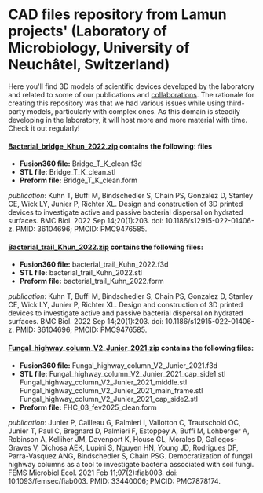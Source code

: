 # CAD files repository from Lamun projects' (Laboratory of Microbiology, University of Neuchâtel, Switzerland)

Here you'll find 3D models of scientific devices developed by the laboratory and related to some of our publications and [collaborations](https://github.com/Bacterial-Fungal-Interactions-SFA). The rationale for creating this repository was that we had various issues while using third-party models, particularly with complex ones. As this domain is steadily developing in the laboratory, it will host more and more material with time. Check it out regularly! 


#### [Bacterial_bridge_Khun_2022.zip](Bacterial_bridge_Kuhn_2022.zip) contains the following: files

- **Fusion360 file:** Bridge_T_K_clean.f3d
- **STL file:** Bridge_T_K_clean.stl
- **Preform file:** Bridge_T_K_clean.form

*publication*: Kuhn T, Buffi M, Bindschedler S, Chain PS, Gonzalez D, Stanley CE, Wick LY, Junier P, Richter XL. Design and construction of 3D printed devices to investigate active and passive bacterial dispersal on hydrated surfaces. BMC Biol. 2022 Sep 14;20(1):203. doi: 10.1186/s12915-022-01406-z. PMID: 36104696; PMCID: PMC9476585.

#### [Bacterial_trail_Khun_2022.zip](bacterial_trail_Kuhn_2022.zip) contains the following files:

- **Fusion360 file:** bacterial_trail_Kuhn_2022.f3d
- **STL file:** bacterial_trail_Kuhn_2022.stl
- **Preform file:** bacterial_trail_Kuhn_2022.form

*publication*: Kuhn T, Buffi M, Bindschedler S, Chain PS, Gonzalez D, Stanley CE, Wick LY, Junier P, Richter XL. Design and construction of 3D printed devices to investigate active and passive bacterial dispersal on hydrated surfaces. BMC Biol. 2022 Sep 14;20(1):203. doi: 10.1186/s12915-022-01406-z. PMID: 36104696; PMCID: PMC9476585.

#### [Fungal_highway_column_V2_Junier_2021.zip](Fungal_highway_column_V2_Junier_2021.zip) contains the following files:

- **Fusion360 file:** Fungal_highway_column_V2_Junier_2021.f3d
- **STL file:** Fungal_highway_column_V2_Junier_2021_cap_side1.stl
                Fungal_highway_column_V2_Junier_2021_middle.stl
                Fungal_highway_column_V2_Junier_2021_main_frame.stl
                Fungal_highway_column_V2_Junier_2021_cap_side2.stl                
- **Preform file:** FHC_03_fev2025_clean.form

*publication*: Junier P, Cailleau G, Palmieri I, Vallotton C, Trautschold OC, Junier T, Paul C, Bregnard D, Palmieri F, Estoppey A, Buffi M, Lohberger A, Robinson A, Kelliher JM, Davenport K, House GL, Morales D, Gallegos-Graves V, Dichosa AEK, Lupini S, Nguyen HN, Young JD, Rodrigues DF, Parra-Vasquez ANG, Bindschedler S, Chain PSG. Democratization of fungal highway columns as a tool to investigate bacteria associated with soil fungi. FEMS Microbiol Ecol. 2021 Feb 11;97(2):fiab003. doi: 10.1093/femsec/fiab003. PMID: 33440006; PMCID: PMC7878174.

